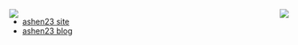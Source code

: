 
<!-- 展示指定仓库 -->
<!-- <a href="https://github.com/anuraghazra/github-readme-">
  <img align="left" src="https://github-readme-stats.vercel.app/api/pin/?username=ashen-23&repo=SJLineRefresh&show_owner=true" />
</a> -->

<a href="https://github.com/ashen23">
  <img align="left" src="https://github-readme-stats.vercel.app/api?username=ashen-23&show_icons=true&icon_color=CE1D2D&text_color=718096&bg_color=ffffff&hide=contribs&theme=vue" />
</a>


<a href="https://github.com/ashen23">
  <img align="right" src="https://github-readme-stats.vercel.app/api/top-langs/?username=ashen-23" />
</a>

<span>

<ul>
<li><a href="https://ashen23.site/">ashen23 site</a></li>

<li><a href="https://doc.ashen23.site/">ashen23 blog</a></li>
</ul>
</span>

 

<!--
**ashen-23/ashen-23** is a ✨ _special_ ✨ repository because its `README.md` (this file) appears on your GitHub profile.

Here are some ideas to get you started:

- 🔭 I’m currently working on ...
- 🌱 I’m currently learning ...
- 👯 I’m looking to collaborate on ...
- 🤔 I’m looking for help with ...
- 💬 Ask me about ...
- 📫 How to reach me: ...
- 😄 Pronouns: ...
- ⚡ Fun fact: ...
-->
